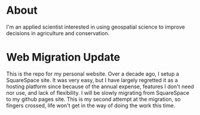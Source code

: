 # About
I'm an applied scientist interested in using geospatial science to improve decisions in agriculture and conservation.

# Web Migration Update
This is the repo for my personal website. Over a decade ago, I setup a SquareSpace site. It was very easy, but I have largely regretted it as a hosting platform since because of the annual expense, features I don't need nor use, and lack of flexibility. I will be slowly migrating from SquareSpace to my github pages site. This is my second attempt at the migration, so fingers crossed, life won't get in the way of doing the work this time.
